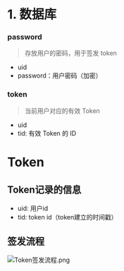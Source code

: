 # 1. 数据库

### password

> 存放用户的密码，用于签发 token

- uid
- password：用户密码（加密）

### token

> 当前用户对应的有效 Token

- uid
- tid: 有效 Token 的 ID

# Token

## Token记录的信息

- uid: 用户id
- tid: token id（token建立的时间戳）

## 签发流程

![Token签发流程.png](https://i.loli.net/2019/09/20/sY9hOxQWzcriFaq.png)
